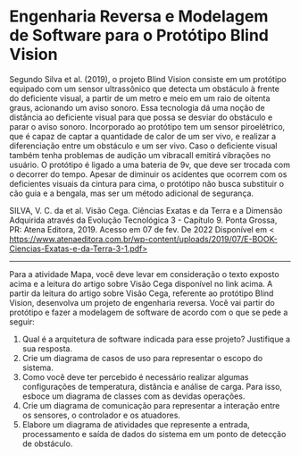# Engenharia Reversa e Modelagem de Software para o Protótipo Blind Vision

Segundo Silva et al. (2019), o projeto Blind Vision consiste em um protótipo equipado com um sensor ultrassônico que detecta um obstáculo à frente do deficiente visual, a partir de um metro e meio em um raio de oitenta graus, acionando um aviso sonoro. Essa tecnologia dá uma noção de distância ao deficiente visual para que possa se desviar do obstáculo e parar o aviso sonoro. Incorporado ao protótipo tem um sensor piroelétrico, que é capaz de captar a quantidade de calor de um ser vivo, e realizar a diferenciação entre um obstáculo e um ser vivo. Caso o deficiente visual também tenha problemas de audição um vibracall emitirá vibrações no usuário.  O protótipo é ligado a uma bateria de 9v, que deve ser trocada com o decorrer do tempo. Apesar de diminuir os acidentes que ocorrem com os deficientes visuais da cintura para cima, o protótipo não busca substituir o cão guia e a bengala, mas ser um método adicional de segurança.  

SILVA, V. C. da et al. Visão Cega. Ciências  Exatas e da  Terra e a Dimensão  Adquirida  através da Evolução  Tecnológica  3 - Capítulo 9. Ponta Grossa, PR: Atena Editora, 2019. Acesso em 07 de fev. De 2022 Disponível em < https://www.atenaeditora.com.br/wp-content/uploads/2019/07/E-BOOK-Ciencias-Exatas-e-da-Terra-3-1.pdf> 

---

Para a atividade Mapa, você deve levar em consideração o texto exposto acima e a leitura do artigo sobre Visão Cega disponível no link acima.
A partir da leitura do artigo sobre Visão Cega, referente ao protótipo Blind Vision, desenvolva um projeto de engenharia reversa. 
Você vai partir do protótipo e fazer a modelagem de software de acordo com o que se pede a seguir: 

1) Qual é a arquitetura de software indicada para esse projeto? Justifique a sua resposta. 
2) Crie um diagrama de casos de uso para representar o escopo do sistema. 
3) Como você deve ter percebido é necessário realizar algumas configurações de temperatura, distância e análise de carga. Para isso, esboce um diagrama de classes com as devidas operações. 
4) Crie um diagrama de comunicação para representar a interação entre os sensores, o controlador e os atuadores. 
5) Elabore um diagrama de atividades que represente a entrada, processamento e saída de dados do sistema em um ponto de detecção de obstáculo. 
